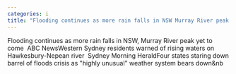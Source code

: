 ```yaml
---
categories: i
title: "Flooding continues as more rain falls in NSW Murray River peak yet to come  ABC News"
---
```

Flooding continues as more rain falls in NSW, Murray River peak yet to come&nbsp;&nbsp;ABC NewsWestern Sydney residents warned of rising waters on Hawkesbury-Nepean river&nbsp;&nbsp;Sydney Morning HeraldFour states staring down barrel of floods crisis as "highly unusual" weather system bears down&nb